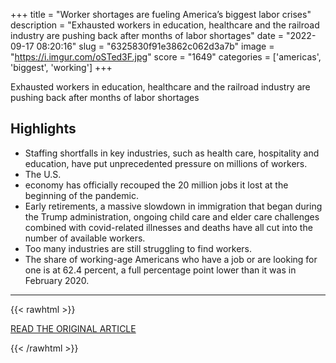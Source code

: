 +++
title = "Worker shortages are fueling America’s biggest labor crises"
description = "Exhausted workers in education, healthcare and the railroad industry are pushing back after months of labor shortages"
date = "2022-09-17 08:20:16"
slug = "6325830f91e3862c062d3a7b"
image = "https://i.imgur.com/oSTed3F.jpg"
score = "1649"
categories = ['americas', 'biggest', 'working']
+++

Exhausted workers in education, healthcare and the railroad industry are pushing back after months of labor shortages

## Highlights

- Staffing shortfalls in key industries, such as health care, hospitality and education, have put unprecedented pressure on millions of workers.
- The U.S.
- economy has officially recouped the 20 million jobs it lost at the beginning of the pandemic.
- Early retirements, a massive slowdown in immigration that began during the Trump administration, ongoing child care and elder care challenges combined with covid-related illnesses and deaths have all cut into the number of available workers.
- Too many industries are still struggling to find workers.
- The share of working-age Americans who have a job or are looking for one is at 62.4 percent, a full percentage point lower than it was in February 2020.

---

{{< rawhtml >}}
  <p class="article-category">
    <a target="_blank" href="https://www.washingtonpost.com/business/2022/09/16/worker-shortage-strikes-economy/">READ THE ORIGINAL ARTICLE</a>
  </p>
{{< /rawhtml >}}
